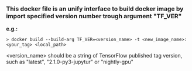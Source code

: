 ### This docker file is an unify interface to build docker image by import specified version number trough argument "TF_VER"

**e.g.:**
~~~
> docker build --build-arg TF_VER=<version_name> -t <new_image_name>:<your_tag> <local_path>
~~~
<version_name> should be a string of TensorFlow published tag version, such as "latest", "2.1.0-py3-jupytur" or "nightly-gpu"
